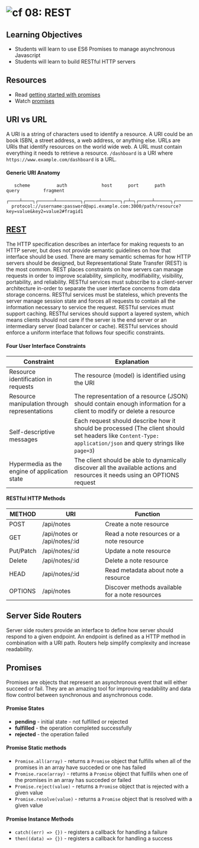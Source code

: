 ![cf](http://i.imgur.com/7v5ASc8.png) 08: REST
===

## Learning Objectives
* Students will learn to use ES6 Promises to manage asynchronous Javascript
* Students will learn to build RESTful HTTP servers

## Resources
* Read [getting started with promises](https://developers.google.com/web/fundamentals/getting-started/primers/promises)
* Watch [promises](https://www.youtube.com/watch?v=2d7s3spWAzo)

## URI vs URL
A URI is a string of characters used to identify a resource. A URI could be an book ISBN, a street address, a web address, or anything else. URLs are URIs that identify resources on the world wide web. A URL must contain everything it needs to retrieve a resource. `/dashboard` is a URI where `https://www.example.com/dashboard` is a URL.

#### Generic URI Anatomy
```
   scheme          auth             host      port      path             query         fragment
  ┌────┴────┐┌──────┴─────────┐┌─────┴───────┐┌─┴─┐┌─────┴──────┐┌─────────┴──────────┐┌──┴───┐
  protocol://username:password@api.example.com:3000/path/resource?key=value&key2=value2#fragid1
```

## [REST](https://www.w3.org/2001/sw/wiki/REST)
The HTTP specification describes an interface for making requests to an HTTP server, but does not provide semantic guidelines on how that interface should be used. There are many semantic schemas for how HTTP servers should be designed, but Representational State Transfer (REST) is the most common. REST places constraints on how servers can manage requests in order to improve scalability, simplicity, modifiability, visibility, portability, and reliability. RESTful services must subscribe to a client-server architecture in-order to separate the user interface concerns from data storage concerns. RESTful services must be stateless, which prevents the server manage session state and forces all requests to contain all the information necessary to service the request. RESTful services must support caching. RESTful services should support a layered system, which means clients should not care if the server is the end server or an intermediary server (load balancer or cache).  RESTful services should enforce a uniform interface that follows four specific constraints.

#### Four User Interface Constraints
| Constraint | Explanation |
| --- | --- |
| Resource identification in requests  | The resource (model) is identified using the URI |
| Resource manipulation through representations | The representation of a resource (JSON) should contain enough information for a client to modify or delete a resource |
| Self-descriptive messages | Each request should describe how it should be processed (The client should set headers like `Content-Type: application/json` and query strings like `page=3`) |
| Hypermedia as the engine of application state | The client should be able to dynamically discover all the available actions and resources it needs using an OPTIONS request |

#### RESTful HTTP Methods
| METHOD | URI | Function |
| --- | --- | --- |
| POST | /api/notes | Create a note resource |
| GET | /api/notes or /api/notes/:id  | Read a note resources or a note resource |
| Put/Patch | /api/notes/:id | Update a note resource |
| Delete |  /api/notes/:id | Delete a note resource |
| HEAD | /api/notes/:id | Read metadata about note a resource |
| OPTIONS |  /api/notes | Discover methods available for a note resources |

## Server Side Routers
Server side routers provide an interface to define how server should respond to a given endpoint. An endpoint is defined as a HTTP method in combination with a URI path. Routers help simplify complexity and increase readability.

## Promises
Promises are objects that represent an asynchronous event that will either succeed or fail. They are an amazing tool for improving readability and data flow control between synchronous and asynchronous code.

#### Promise States
  * **pending** - initial state - not fulfilled or rejected
  * **fulfilled** - the operation completed successfully
  * **rejected** - the operation failed

#### Promise Static methods
  * `Promise.all(array)` - returns a `Promise` object that fulfills when all of the promises in an array have succeded or one has failed
  * `Promise.race(array)` - returns a `Promise` object that fulfills when one of the promises in an array has succeded or failed
  * `Promise.reject(value)` - returns a `Promise` object that is rejected with a given value
  * `Promise.resolve(value)` - returns a `Promise` object that is resolved with a given value

#### Promise Instance Methods
  * `catch((err) => {})` - registers a callback for handling a failure
  * `then((data) => {})` - registers a callback for handling a success
